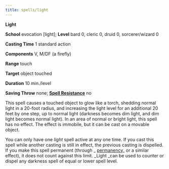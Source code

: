 ```yaml
---
title: spells/light
---
```

 **Light**

**School** evocation [light]; **Level** bard 0, cleric 0, druid 0, sorcerer/wizard 0

**Casting Time** 1 standard action

**Components** V, M/DF (a firefly)

**Range** touch

**Target** object touched

**Duration** 10 min./level

**Saving Throw** none; **[Spell Resistance](../glossary#_spell-resistance)** no

This spell causes a touched object to glow like a torch, shedding normal light in a 20-foot radius, and increasing the light level for an additional 20 feet by one step, up to normal light (darkness becomes dim light, and dim light becomes normal light). In an area of normal or bright light, this spell has no effect. The effect is immobile, but it can be cast on a movable object.

You can only have one _light_ spell active at any one time. If you cast this spell while another casting is still in effect, the previous casting is dispelled. If you make this spell permanent (through _ [permanency](permanency#_permanency)_ or a similar effect), it does not count against this limit. _Light _can be used to counter or dispel any darkness spell of equal or lower spell level.

